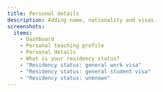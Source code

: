 ```yaml
---
title: Personal details
description: Adding name, nationality and visas.
screenshots:
  items:
    - Dashboard
    - Personal teaching profile
    - Personal details
    - What is your residency status?
    - "Residency status: general work visa"
    - "Residency status: general student visa"
    - "Residency status: unknown"
---
```

